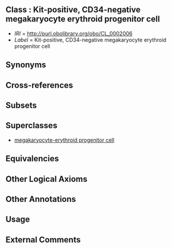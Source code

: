 
## Class : Kit-positive, CD34-negative megakaryocyte erythroid progenitor cell

 * *IRI* = http://purl.obolibrary.org/obo/CL_0002006
 * *Label* = Kit-positive, CD34-negative megakaryocyte erythroid progenitor cell

## Synonyms


## Cross-references


## Subsets


## Superclasses

 * [megakaryocyte-erythroid progenitor cell](../../CL/50/CL_0000050.md)

## Equivalencies


## Other Logical Axioms


## Other Annotations


## Usage


## External Comments

